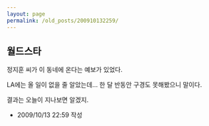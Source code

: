 ```yaml
---
layout: page
permalink: /old_posts/200910132259/
---
```


## 월드스타

정지훈 씨가 이 동네에 온다는 예보가 있었다.

LA에는 올 일이 없을 줄 알았는데... 한 달 반동안 구경도 못해봤으니 말이다.

결과는 오늘이 지나보면 알겠지.





- 2009/10/13 22:59 작성